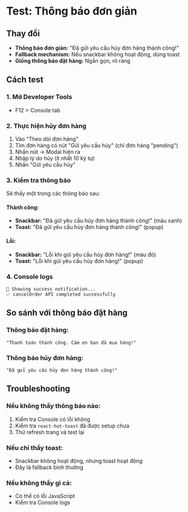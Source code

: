 # Test: Thông báo đơn giản

## Thay đổi
- **Thông báo đơn giản:** "Đã gửi yêu cầu hủy đơn hàng thành công!"
- **Fallback mechanism:** Nếu snackbar không hoạt động, dùng toast
- **Giống thông báo đặt hàng:** Ngắn gọn, rõ ràng

## Cách test

### 1. Mở Developer Tools
- F12 > Console tab

### 2. Thực hiện hủy đơn hàng
1. Vào "Theo dõi đơn hàng"
2. Tìm đơn hàng có nút "Gửi yêu cầu hủy" (chỉ đơn hàng "pending")
3. Nhấn nút → Modal hiện ra
4. Nhập lý do hủy (ít nhất 10 ký tự)
5. Nhấn "Gửi yêu cầu hủy"

### 3. Kiểm tra thông báo
Sẽ thấy một trong các thông báo sau:

#### Thành công:
- **Snackbar:** "Đã gửi yêu cầu hủy đơn hàng thành công!" (màu xanh)
- **Toast:** "Đã gửi yêu cầu hủy đơn hàng thành công!" (popup)

#### Lỗi:
- **Snackbar:** "Lỗi khi gửi yêu cầu hủy đơn hàng!" (màu đỏ)
- **Toast:** "Lỗi khi gửi yêu cầu hủy đơn hàng!" (popup)

### 4. Console logs
```
📢 Showing success notification...
✅ cancelOrder API completed successfully
```

## So sánh với thông báo đặt hàng

### Thông báo đặt hàng:
```
"Thanh toán thành công. Cảm ơn bạn đã mua hàng!"
```

### Thông báo hủy đơn hàng:
```
"Đã gửi yêu cầu hủy đơn hàng thành công!"
```

## Troubleshooting

### Nếu không thấy thông báo nào:
1. Kiểm tra Console có lỗi không
2. Kiểm tra `react-hot-toast` đã được setup chưa
3. Thử refresh trang và test lại

### Nếu chỉ thấy toast:
- Snackbar không hoạt động, nhưng toast hoạt động
- Đây là fallback bình thường

### Nếu không thấy gì cả:
- Có thể có lỗi JavaScript
- Kiểm tra Console logs
